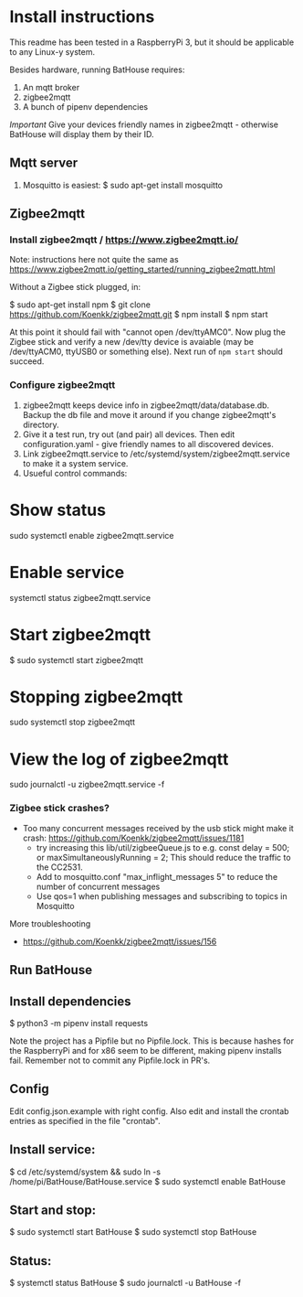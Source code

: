 # Install instructions

This readme has been tested in a RaspberryPi 3, but it should be applicable to any Linux-y system.

Besides hardware, running BatHouse requires:

1. An mqtt broker
2. zigbee2mqtt
3. A bunch of pipenv dependencies

*Important*
Give your devices friendly names in zigbee2mqtt - otherwise BatHouse will display them by their ID.

## Mqtt server
1. Mosquitto is easiest:
$ sudo apt-get install mosquitto


## Zigbee2mqtt
### Install zigbee2mqtt / https://www.zigbee2mqtt.io/
Note: instructions here not quite the same as https://www.zigbee2mqtt.io/getting_started/running_zigbee2mqtt.html

Without a Zigbee stick plugged, in:

$ sudo apt-get install npm
$ git clone https://github.com/Koenkk/zigbee2mqtt.git
$ npm install
$ npm start

At this point it should fail with "cannot open /dev/ttyAMC0". Now plug the Zigbee stick and verify a new /dev/tty device is avaiable (may be /dev/ttyACM0, ttyUSB0 or something else). Next run of `npm start` should succeed.

### Configure zigbee2mqtt

1. zigbee2mqtt keeps device info in zigbee2mqtt/data/database.db. Backup the db file and move it around if you change zigbee2mqtt's directory.
2. Give it a test run, try out (and pair) all devices. Then edit configuration.yaml - give friendly names to all discovered devices.
3. Link zigbee2mqtt.service to /etc/systemd/system/zigbee2mqtt.service to make it a system service.
4. Usueful control commands:

 # Show status
 sudo systemctl enable zigbee2mqtt.service
 # Enable service
 systemctl status zigbee2mqtt.service
 # Start zigbee2mqtt
 $ sudo systemctl start zigbee2mqtt
 # Stopping zigbee2mqtt
 sudo systemctl stop zigbee2mqtt
 # View the log of zigbee2mqtt
 sudo journalctl -u zigbee2mqtt.service -f

### Zigbee stick crashes?
* Too many concurrent messages received by the usb stick might make it crash: https://github.com/Koenkk/zigbee2mqtt/issues/1181
	* try increasing this lib/util/zigbeeQueue.js to e.g. const delay = 500; or maxSimultaneouslyRunning = 2;
		This should reduce the traffic to the CC2531. 
	* Add to mosquitto.conf "max_inflight_messages 5" to reduce the number of concurrent messages
	* Use qos=1 when publishing messages and subscribing to topics in Mosquitto

More troubleshooting
* https://github.com/Koenkk/zigbee2mqtt/issues/156 


## Run BatHouse 

## Install dependencies

$ python3 -m pipenv install requests

Note the project has a Pipfile but no Pipfile.lock. This is because hashes for the RaspberryPi and for x86 seem to be different, making pipenv installs fail. Remember not to commit any Pipfile.lock in PR's.

## Config
Edit config.json.example with right config. Also edit and install the crontab entries as specified in the file "crontab".

## Install service:
$ cd /etc/systemd/system && sudo ln -s /home/pi/BatHouse/BatHouse.service 
$ sudo systemctl enable BatHouse

## Start and stop:
$ sudo systemctl start BatHouse
$ sudo systemctl stop BatHouse

## Status:
$ systemctl status BatHouse
$ sudo journalctl -u BatHouse -f


